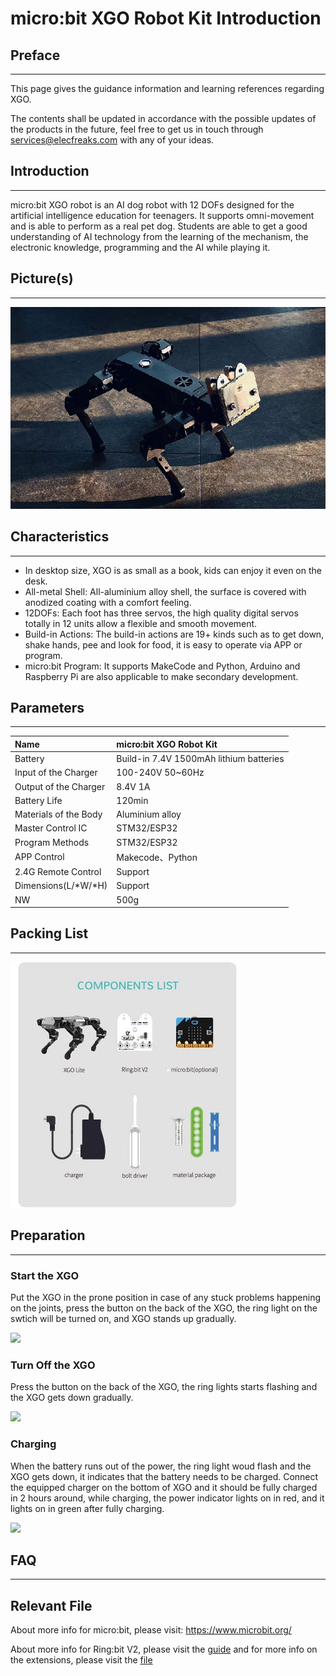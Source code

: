 # micro:bit XGO Robot Kit Introduction



## Preface
---
This page gives the guidance information and learning references regarding XGO. 

The contents shall be updated in accordance with the possible updates of the products in the future, feel free to get us in touch through services@elecfreaks.com with any of your ideas. 



## Introduction
---
micro:bit XGO robot is an AI dog robot with 12 DOFs designed for the artificial intelligence education for teenagers. It supports omni-movement and is able to perform as a real pet dog. Students are able to get a good understanding of AI technology from the learning of the mechanism, the electronic knowledge, programming and the AI while playing it. 



## Picture(s)
---


![](./images/microbit-xgo-robot-kit-16.png)



## Characteristics
---


- In desktop size, XGO is as small as a book, kids can enjoy it even on the desk.
- All-metal Shell: All-aluminium alloy shell, the surface is covered with anodized coating with a comfort feeling.
- 12DOFs: Each foot has three servos, the high quality digital servos totally in 12 units allow a flexible and smooth movement.
- Build-in Actions: The build-in actions are 19+ kinds such as to get down, shake hands, pee and look for food, it is easy to operate via APP or program.
- micro:bit Program: It supports MakeCode and Python, Arduino and Raspberry Pi are also applicable to make secondary development.



## Parameters
---

| Name                  | micro:bit XGO Robot Kit                 |
| :-------------------- | :-------------------------------------- |
| Battery               | Build-in 7.4V 1500mAh lithium batteries |
| Input of the Charger  | 100-240V 50~60Hz                        |
| Output of the Charger | 8.4V 1A                                 |
| Battery Life          | 120min                                  |
| Materials of the Body | Aluminium alloy                         |
| Master Control IC     | STM32/ESP32                             |
| Program Methods       | STM32/ESP32                             |
| APP Control           | Makecode、Python                        |
| 2.4G Remote Control   | Support                                 |
| Dimensions(L/*W/*H)   | Support                                 |
| NW                    | 500g                                    |



## Packing List
---
![](./images/microbit-xgo-robot-kit-square-27.png)



## Preparation
---
### Start the XGO

Put the XGO in the prone position in case of any stuck problems happening on the joints, press the button on the back of the XGO, the ring light on the swtich will be turned on, and XGO stands up gradually. 



![](./images/microbit-xgo-kaiji.gif)



### Turn Off the XGO

Press the button on the back of the XGO, the ring lights starts flashing and the XGO gets down gradually. 



![](./images/microbit-xgo-guanji.gif)



### Charging

When the battery runs out of the power, the ring light woud flash and the XGO gets down, it indicates that the battery needs to be charged. Connect the equipped charger on the bottom of XGO and it should be fully charged in 2 hours around, while charging, the power indicator lights on in red, and it lights on in green after fully charging. 



![](./images/microbit-xgo-chongdian.gif)



## FAQ
---
## Relevant File



About more info for micro:bit, please visit: https://www.microbit.org/

About more info for Ring:bit V2, please visit the [guide](https://www.elecfreaks.com/learn-en/microbitKit/ring_bit_v2/ring_bit_v2.html#expansion-board-of-ring-bit-car-2) and for more info on the extensions, please visit the [file](https://www.elecfreaks.com/learn-en/microbitKit/ring_bit_v2/ring_bit_car_v2_extensions.html)

